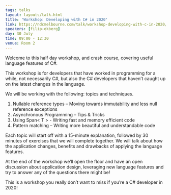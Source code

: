 ```yaml
---
tags: talks
layout: layouts/talk.html
title: 'Workshop: Developing with C# in 2020'
link: https://ndcmelbourne.com/talk/workshop-developing-with-c-in-2020/
speakers: [filip-ekberg]
day: 30 July
time: 09:00 - 12:30
venue: Room 2
---
```

Welcome to this half day workshop, and crash course, covering useful language features of C#.

This workshop is for developers that have worked in programming for a while, not necessarily C#, but also the C# developers that haven’t caught up on the latest changes in the language.

We will be working with the following: topics and techniques.

1. Nullable reference types – Moving towards immutability and less null reference exceptions
2. Asynchronous Programming – Tips & Tricks
3. Using Span< T > - Writing fast and memory efficient code
4. Pattern matching – Writing more beautiful and understandable code

Each topic will start off with a 15-minute explanation, followed by 30 minutes of exercises that we will complete together. We will talk about how the application changes, benefits and drawbacks of applying the language features.

At the end of the workshop we’ll open the floor and have an open discussion about application design, leveraging new language features and try to answer any of the questions there might be!

This is a workshop you really don’t want to miss if you’re a C# developer in 2020!